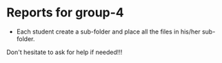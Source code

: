 # Reports for group-4

- Each student create a sub-folder and place all the files in his/her sub-folder.

Don't hesitate to ask for help if needed!!!


